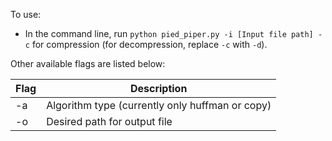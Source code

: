 To use:

* In the command line, run `python pied_piper.py -i [Input file path] -c` for compression (for decompression, replace `-c` with `-d`).

Other available flags are listed below:

| Flag | Description                                     |
|------|-------------------------------------------------|
| -a   | Algorithm type (currently only huffman or copy) |
| -o   | Desired path for output file                    |
